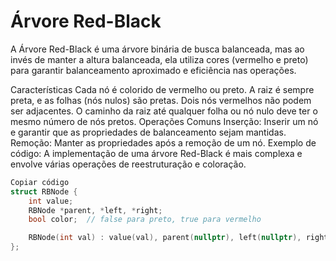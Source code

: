 # Árvore Red-Black
A Árvore Red-Black é uma árvore binária de busca balanceada, mas ao invés de manter a altura balanceada, ela utiliza cores (vermelho e preto) para garantir balanceamento aproximado e eficiência nas operações.

Características
Cada nó é colorido de vermelho ou preto.
A raiz é sempre preta, e as folhas (nós nulos) são pretas.
Dois nós vermelhos não podem ser adjacentes.
O caminho da raiz até qualquer folha ou nó nulo deve ter o mesmo número de nós pretos.
Operações Comuns
Inserção: Inserir um nó e garantir que as propriedades de balanceamento sejam mantidas.
Remoção: Manter as propriedades após a remoção de um nó.
Exemplo de código:
A implementação de uma árvore Red-Black é mais complexa e envolve várias operações de reestruturação e coloração.

```cpp
Copiar código
struct RBNode {
    int value;
    RBNode *parent, *left, *right;
    bool color;  // false para preto, true para vermelho

    RBNode(int val) : value(val), parent(nullptr), left(nullptr), right(nullptr), color(true) {}
};
```
